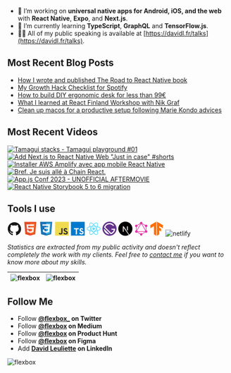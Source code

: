 - 🔭 I’m working on **universal native apps for Android, iOS, and the web** with **React Native**, **Expo**, and **Next.js**.
- 🌱 I’m currently learning **TypeScript**, **GraphQL** and **TensorFlow.js**.
- 👨‍💻 All of my public speaking is available at [https://davidl.fr/talks](https://davidl.fr/talks).

## Most Recent Blog Posts

<!-- MEDIUM:START -->
- [How I wrote and published The Road to React Native book](https://flexbox.medium.com/how-i-wrote-and-published-the-road-to-react-native-book-7ca80fa2fd88?source=rss-cc5b33b54088------2)
- [My Growth Hack Checklist for Spotify](https://flexbox.medium.com/how-i-got-more-than-4000-followers-on-spotify-ae4bcb6d6e73?source=rss-cc5b33b54088------2)
- [How to build DIY ergonomic desk for less than 99€](https://flexbox.medium.com/how-to-build-diy-ergonomic-desk-for-less-than-99-82fa51a0d98e?source=rss-cc5b33b54088------2)
- [What I learned at React Finland Workshop with Nik Graf](https://medium.com/react-finland/what-i-learned-at-react-finland-workshop-with-nik-graf-99c37dc1d8c1?source=rss-cc5b33b54088------2)
- [Clean up macos for a productive setup following Marie Kondo advices](https://blog.usejournal.com/kondo-your-mac-b2443f2ebc2f?source=rss-cc5b33b54088------2)
<!-- MEDIUM:END -->

## Most Recent Videos

<!-- BEGIN YOUTUBE-CARDS -->
[![Tamagui stacks - Tamagui playground #01](https://ytcards.demolab.com/?id=xRfdhK8cx1U&title=Tamagui+stacks+-+Tamagui+playground+%2301&lang=en&timestamp=1696341645&background_color=%230d1117&title_color=%23ffffff&stats_color=%23dedede&max_title_lines=1&width=250&border_radius=5 "Tamagui stacks - Tamagui playground #01")](https://www.youtube.com/watch?v=xRfdhK8cx1U)
[![Add Next.js to React Native Web "Just in case" #shorts](https://ytcards.demolab.com/?id=MLk3KVIK3_Q&title=Add+Next.js+to+React+Native+Web+%22Just+in+case%22+%23shorts&lang=en&timestamp=1691668215&background_color=%230d1117&title_color=%23ffffff&stats_color=%23dedede&max_title_lines=1&width=250&border_radius=5 "Add Next.js to React Native Web \"Just in case\" #shorts")](https://www.youtube.com/watch?v=MLk3KVIK3_Q)
[![Installer AWS Amplify avec app mobile React Native](https://ytcards.demolab.com/?id=8cpUdbgpKq8&title=Installer+AWS+Amplify+avec+app+mobile+React+Native&lang=en&timestamp=1689087605&background_color=%230d1117&title_color=%23ffffff&stats_color=%23dedede&max_title_lines=1&width=250&border_radius=5 "Installer AWS Amplify avec app mobile React Native")](https://www.youtube.com/watch?v=8cpUdbgpKq8)
[![Bref. Je suis allé à Chain React.](https://ytcards.demolab.com/?id=QVqYGXxLuH4&title=Bref.+Je+suis+all%C3%A9+%C3%A0+Chain+React.&lang=en&timestamp=1685971816&background_color=%230d1117&title_color=%23ffffff&stats_color=%23dedede&max_title_lines=1&width=250&border_radius=5 "Bref. Je suis allé à Chain React.")](https://www.youtube.com/watch?v=QVqYGXxLuH4)
[![App.js Conf 2023 - UNOFFICIAL AFTERMOVIE](https://ytcards.demolab.com/?id=0LZP5aN-cpM&title=App.js+Conf+2023+-+UNOFFICIAL+AFTERMOVIE&lang=en&timestamp=1684846801&background_color=%230d1117&title_color=%23ffffff&stats_color=%23dedede&max_title_lines=1&width=250&border_radius=5 "App.js Conf 2023 - UNOFFICIAL AFTERMOVIE")](https://www.youtube.com/watch?v=0LZP5aN-cpM)
[![React Native Storybook 5 to 6 migration](https://ytcards.demolab.com/?id=QgYPgDxJRkU&title=React+Native+Storybook+5+to+6+migration&lang=en&timestamp=1681196415&background_color=%230d1117&title_color=%23ffffff&stats_color=%23dedede&max_title_lines=1&width=250&border_radius=5 "React Native Storybook 5 to 6 migration")](https://www.youtube.com/watch?v=QgYPgDxJRkU)
<!-- END YOUTUBE-CARDS -->

## Tools I use

<p align="left">
  <img src="https://raw.githubusercontent.com/devicons/devicon/master/icons/github/github-original.svg" alt="git" width="32" height="32"/>
  <img src="https://raw.githubusercontent.com/devicons/devicon/master/icons/html5/html5-original.svg" alt="html5" width="32" height="32"/>
  <img src="https://raw.githubusercontent.com/devicons/devicon/master/icons/css3/css3-original.svg" alt="css3" width="32" height="32"/>

  <img src="https://raw.githubusercontent.com/devicons/devicon/master/icons/javascript/javascript-original.svg" alt="javascript" width="32" height="32"/>
  <img src="https://raw.githubusercontent.com/devicons/devicon/master/icons/typescript/typescript-original.svg" alt="typescript" width="32" height="32"/>
  <img src="https://raw.githubusercontent.com/devicons/devicon/master/icons/react/react-original.svg" alt="react" width="32" height="32"/>
  <img src="https://raw.githubusercontent.com/devicons/devicon/master/icons/gatsby/gatsby-plain.svg" alt="gatsby" width="32" height="32"/>
  <img src="https://raw.githubusercontent.com/devicons/devicon/master/icons/nextjs/nextjs-original.svg" alt="nextjs" width="32" height="32"/>
  <img src="https://raw.githubusercontent.com/devicons/devicon/master/icons/graphql/graphql-plain.svg" alt="graphql" width="32" height="32"/>
  <img src="https://raw.githubusercontent.com/devicons/devicon/master/icons/tensorflow/tensorflow-original.svg" alt="tensorflow" width="32" height="32"/>

  <img src="https://www.vectorlogo.zone/logos/netlify/netlify-icon.svg" alt="netlify" width="32" height="32"/>

</p>

<em>Statistics are extracted from my public activity and doesn't reflect completely the work with my clients.</em>
<em>Feel free to <a href="https://davidl.fr/onboading" target="_blank">contact me</a> if you want to know more about my skills.</em>


| <img src="https://github-readme-stats.vercel.app/api?username=flexbox&show_icons=true&theme=buefy" alt="flexbox" />  | <img src="https://github-readme-stats.vercel.app/api/top-langs/?username=flexbox&layout=compact&hide=html&theme=buefy" alt="flexbox" /> |
| ------------- | ------------- |

## Follow Me

- Follow **<a href="https://twitter.com/intent/follow?screen_name=flexbox_">@flexbox_</a> on Twitter**
- Follow **<a href="https://medium.com/@flexbox">@flexbox</a> on Medium**
- Follow **<a href="https://www.producthunt.com/@flexbox">@flexbox</a> on Product Hunt**
- Follow **<a href="https://www.figma.com/@flexbox">@flexbox</a> on Figma**
- Add **<a href="https://www.linkedin.com/in/david-leuliette">David Leuliette</a> on LinkedIn**

<a href="https://github.com/flexbox">
  <img align="left" src="https://komarev.com/ghpvc/?username=flexbox" alt="flexbox" />
</a>
